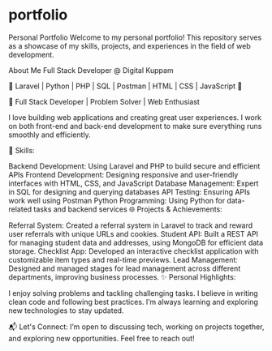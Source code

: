 # portfolio
Personal Portfolio
Welcome to my personal portfolio! This repository serves as a showcase of my skills, projects, and experiences in the field of web development.

About Me
Full Stack Developer @ Digital Kuppam

🌟 Laravel | Python | PHP | SQL | Postman | HTML | CSS | JavaScript 🌟

🚀 Full Stack Developer | Problem Solver | Web Enthusiast

I love building web applications and creating great user experiences. I work on both front-end and back-end development to make sure everything runs smoothly and efficiently.

🔧 Skills:

Backend Development: Using Laravel and PHP to build secure and efficient APIs
Frontend Development: Designing responsive and user-friendly interfaces with HTML, CSS, and JavaScript
Database Management: Expert in SQL for designing and querying databases
API Testing: Ensuring APIs work well using Postman
Python Programming: Using Python for data-related tasks and backend services
🌐 Projects & Achievements:

Referral System: Created a referral system in Laravel to track and reward user referrals with unique URLs and cookies.
Student API: Built a REST API for managing student data and addresses, using MongoDB for efficient data storage.
Checklist App: Developed an interactive checklist application with customizable item types and real-time previews.
Lead Management: Designed and managed stages for lead management across different departments, improving business processes.
✨ Personal Highlights:

I enjoy solving problems and tackling challenging tasks.
I believe in writing clean code and following best practices.
I’m always learning and exploring new technologies to stay updated.

📬 Let's Connect: I’m open to discussing tech, working on projects together, and exploring new opportunities. Feel free to reach out!

